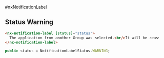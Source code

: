 #nxNotificationLabel

## Status Warning

```html
<nx-notification-label [status]="status">
  The application from another Group was selected.<br/>It will be reassigned.
</nx-notification-label>
```

```javascript
public status = NotificationLabelStatus.WARNING;
```
